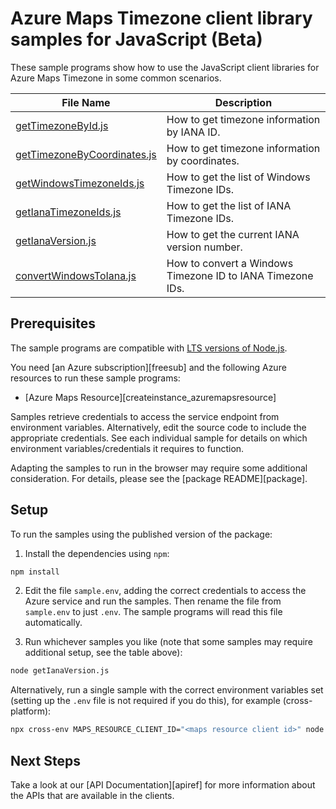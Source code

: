 # Azure Maps Timezone client library samples for JavaScript (Beta)

These sample programs show how to use the JavaScript client libraries for Azure Maps Timezone in some common scenarios.

| **File Name**                                           | **Description**                                            |
|---------------------------------------------------------|------------------------------------------------------------|
| [getTimezoneById.js][gettimezonebyid]                   | How to get timezone information by IANA ID.                |
| [getTimezoneByCoordinates.js][gettimezonebycoordinates] | How to get timezone information by coordinates.            |
| [getWindowsTimezoneIds.js][getwindowstimezoneids]       | How to get the list of Windows Timezone IDs.               |
| [getIanaTimezoneIds.js][getianatimezoneids]             | How to get the list of IANA Timezone IDs.                  |
| [getIanaVersion.js][getianaversion]                     | How to get the current IANA version number.                |
| [convertWindowsToIana.js][convertwindowstoiana]         | How to convert a Windows Timezone ID to IANA Timezone IDs. |

## Prerequisites

The sample programs are compatible with [LTS versions of Node.js](https://github.com/nodejs/release#release-schedule).

You need [an Azure subscription][freesub] and the following Azure resources to run these sample programs:

- [Azure Maps Resource][createinstance_azuremapsresource]

Samples retrieve credentials to access the service endpoint from environment variables. Alternatively, edit the source code to include the appropriate credentials. See each individual sample for details on which environment variables/credentials it requires to function.

Adapting the samples to run in the browser may require some additional consideration. For details, please see the [package README][package].

## Setup

To run the samples using the published version of the package:

1. Install the dependencies using `npm`:

```bash
npm install
```

2. Edit the file `sample.env`, adding the correct credentials to access the Azure service and run the samples. Then rename the file from `sample.env` to just `.env`. The sample programs will read this file automatically.

3. Run whichever samples you like (note that some samples may require additional setup, see the table above):

```bash
node getIanaVersion.js
```

Alternatively, run a single sample with the correct environment variables set (setting up the `.env` file is not required if you do this), for example (cross-platform):

```bash
npx cross-env MAPS_RESOURCE_CLIENT_ID="<maps resource client id>" node getIanaVersion.js
```

## Next Steps

Take a look at our [API Documentation][apiref] for more information about the APIs that are available in the clients.

[getTimezoneById]: https://github.com/Azure/azure-sdk-for-js/blob/main/sdk/maps/maps-timezone-rest/samples/v2-beta/javascript/getTimezoneById.js
[getTimezoneByCoordinates]: https://github.com/Azure/azure-sdk-for-js/blob/main/sdk/maps/maps-timezone-rest/samples/v2-beta/javascript/getTimezoneByCoordinates.js
[getWindowsTimezoneIds]: https://github.com/Azure/azure-sdk-for-js/blob/main/sdk/maps/maps-timezone-rest/samples/v2-beta/javascript/getWindowsTimezoneIds.js
[getIanaTimezoneIds]: https://github.com/Azure/azure-sdk-for-js/blob/main/sdk/maps/maps-timezone-rest/samples/v2-beta/javascript/getIanaTimezoneIds.js
[getIanaVersion]: https://github.com/Azure/azure-sdk-for-js/blob/main/sdk/maps/maps-timezone-rest/samples/v2-beta/javascript/getIanaVersion.js
[convertWindowsToIana]: https://github.com/Azure/azure-sdk-for-js/blob/main/sdk/maps/maps-timezone-rest/samples/v2-beta/javascript/convertWindowsToIana.js
